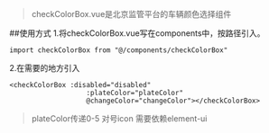 > checkColorBox.vue是北京监管平台的车辆颜色选择组件


##使用方式
1.将checkColorBox.vue写在components中，按路径引入。
```
import checkColorBox from "@/components/checkColorBox"
```
2.在需要的地方引入
```
<checkColorBox :disabled="disabled"
                   :plateColor="plateColor"
                   @changeColor="changeColor"></checkColorBox>
```
>plateColor传递0-5
>对号icon 需要依赖element-ui

